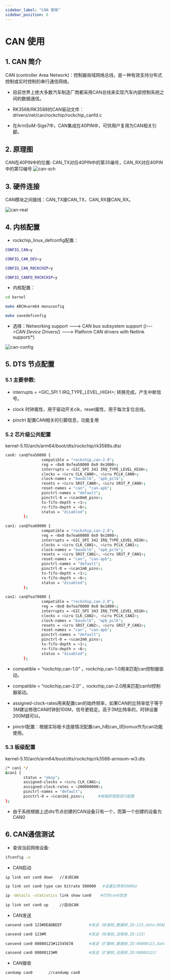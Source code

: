 ```yaml
---
sidebar_label: "CAN 使用"
sidebar_position: 6
---
```

# CAN 使用
## 1. CAN 简介

CAN (controller Area Network)：控制器局域网络总线，是一种有效支持分布式控制或实时控制的串行通信网络。

- 目前世界上绝大多数汽车制造厂商都采用CAN总线来实现汽车内部控制系统之间的数据通信。

- RK3568/RK3588的CAN驱动文件：drivers/net/can/rockchip/rockchip_canfd.c

- 在ArmSoM-Sige7中，CAN集成在40PIN中，可供用户复用为CAN相关引脚。

## 2. 原理图
CAN在40PIN中的位置: CAN_TX对应40PIN中的第35编号，CAN_RX对应40PIN中的第12编号
![can-sch](/img/general-tutorial/interface-usage/can-sch.png)

## 3. 硬件连接
CAN模块之间接线：CAN_TX接CAN_TX，CAN_RX接CAN_RX。

![can-real](/img/general-tutorial/interface-usage/can-real.png)


## 4. 内核配置
- rockchip_linux_defconfig配置：

```bash
CONFIG_CAN=y

CONFIG_CAN_DEV=y

CONFIG_CAN_ROCKCHIP=y

CONFIG_CANFD_ROCKCHIP=y
```
- 内核配置：
```bash
cd kernel

make ARCH=arm64 menuconfig

make savedefconfig
```
- 选择：Networking support ---> CAN bus subsystem support (*)--->CAN Device Drivers(*) ---> Platform CAN drivers with Netlink support(*)

![can-config](/img/general-tutorial/interface-usage/can-config.png)

## 5. DTS 节点配置

### 5.1 主要参数:

- interrupts = <GIC_SPI 1 IRQ_TYPE_LEVEL_HIGH>;
转换完成，产生中断信号。

- clock
时钟属性，用于驱动开关clk，reset属性，用于每次复位总线。

- pinctrl
配置CAN相关的引脚信息，功能复用

### 5.2 芯片级公共配置 

kernel-5.10/arch/arm64/boot/dts/rockchip/rk3588s.dtsi

```bash
can0: can@fea50000 {
	            compatible = "rockchip,can-2.0";
	            reg = <0x0 0xfea50000 0x0 0x1000>;
	            interrupts = <GIC_SPI 341 IRQ_TYPE_LEVEL_HIGH>;
	            clocks = <&cru CLK_CAN0>, <&cru PCLK_CAN0>;
	            clock-names = "baudclk", "apb_pclk";
	            resets = <&cru SRST_CAN0>, <&cru SRST_P_CAN0>;
	            reset-names = "can", "can-apb";
	            pinctrl-names = "default";
	            pinctrl-0 = <&can0m0_pins>;
	            tx-fifo-depth = <1>;
	            rx-fifo-depth = <6>;
	            status = "disabled";
	    };
	
can1: can@fea60000 {
	            compatible = "rockchip,can-2.0";
	            reg = <0x0 0xfea60000 0x0 0x1000>;
	            interrupts = <GIC_SPI 342 IRQ_TYPE_LEVEL_HIGH>;
	            clocks = <&cru CLK_CAN1>, <&cru PCLK_CAN1>;
	            clock-names = "baudclk", "apb_pclk";
	            resets = <&cru SRST_CAN1>, <&cru SRST_P_CAN1>;
	            reset-names = "can", "can-apb";
	            pinctrl-names = "default";
	            pinctrl-0 = <&can1m0_pins>;
	            tx-fifo-depth = <1>;
	            rx-fifo-depth = <6>;
	            status = "disabled";
	    };
	
can2: can@fea70000 {
	            compatible = "rockchip,can-2.0";
	            reg = <0x0 0xfea70000 0x0 0x1000>;
	            interrupts = <GIC_SPI 343 IRQ_TYPE_LEVEL_HIGH>;
	            clocks = <&cru CLK_CAN2>, <&cru PCLK_CAN2>;
	            clock-names = "baudclk", "apb_pclk";
	            resets = <&cru SRST_CAN2>, <&cru SRST_P_CAN2>;
	            reset-names = "can", "can-apb";
	            pinctrl-names = "default";
	            pinctrl-0 = <&can2m0_pins>;
	            tx-fifo-depth = <1>;
	            rx-fifo-depth = <6>;
	            status = "disabled";
	    };
```

- compatible = “rockchip,can-1.0” ，rockchip,can-1.0用来匹配can控制器驱动。

- compatible = “rockchip,can-2.0” ，rockchip,can-2.0用来匹配canfd控制器驱动。

- assigned-clock-rates用来配置can的始终频率，如果CAN的比特率低于等于3M建议修改CAN时钟到100M，信号更稳定。高于3M比特率的，时钟设置200M就可以。

- pinctrl配置：根据实际板卡连接情况配置can_h和can_l的iomux作为can功能使用。

### 5.3 板级配置 

kernel-5.10/arch/arm64/boot/dts/rockchip/rk3588-armsom-w3.dts

```bash
/* can1 */
&can1 {
		status = "okay";
		assigned-clocks = <&cru CLK_CAN1>;
		assigned-clock-rates = <200000000>;
		pinctrl-names = "default";
		pinctrl-0 = <&can1m1_pins>;      #根据原理图进行配置
};
```

- 由于系统根据上述dts节点创建的CAN设备只有一个，而第一个创建的设备为CAN0

## 6. CAN通信测试

- 查询当前⽹络设备:

```bash
ifconfig -a
```

- CAN启动
```bash
ip link set can0 down   //关闭CAN

ip link set can0 type can bitrate 500000   #设置⽐特率500KHz

ip -details -statistics link show can0    #打印can0信息
	
ip link set can0 up     //启动CAN
```
- CAN发送

```bash
cansend can0 123#DEADBEEF            #发送（标准帧,数据帧,ID:123,date:DEADBEEF）

cansend can0 123#R                   #发送（标准帧,远程帧,ID:123）
	
cansend can0 00000123#12345678       #发送（扩展帧,数据帧,ID:00000123,date:DEADBEEF）

cansend can0 00000123#R              #发送（扩展帧,远程帧,ID:00000123）
```
- CAN接收

```bash
candump can0       //candump can0
```
